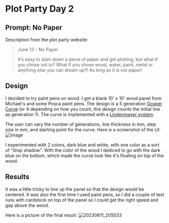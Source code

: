 # Plot Party Day 2

## Prompt: No Paper
Description from the plot party website:
> June 13 – No Paper
>
> It’s easy to slam down a piece of paper and get plotting, but what if you chose not to? What if you chose wood, water, paint, metal or anything else you can dream up?! As long as it is not paper!

## Design

I decided to try paint pens on wood. I got a blank 10' x 10' wood panel from Michael's and
some Posca paint pens. The design is a 5 generation [Gosper Curve](https://en.wikipedia.org/wiki/Gosper_curve)
(or 4 depending on how you count, this design counts the initial line as generation 1). The curve is
implemented with a [Lindenmayer system](https://en.wikipedia.org/wiki/L-system).

The user can vary the number of generations, line thickness in mm, step size in mm, and starting point
for the curve. Here is a screenshot of the UI:
![image](https://github.com/aldernero/plotparty-june2023/assets/96601789/363a86d8-30fc-4e95-8408-6db399025081)

I experimented with 2 colors, dark blue and white, with one color as a sort of "drop shadow". With the
color of the wood I dediced to go with the dark blue on the bottom, which made the curve look
like it's floating on top of the wood.

## Results

It was a little tricky to line up the panel so that the design would be centered. It was
also the first time I used paint pens, so I did a couple of test runs with cardstock on
top of the panel so I could get the right speed and gap above the wood.

Here is a picture of the final result:
![20230611_205033](https://github.com/aldernero/plotparty-june2023/assets/96601789/ed39b2d1-929d-4739-9c68-3280a89c6669)
